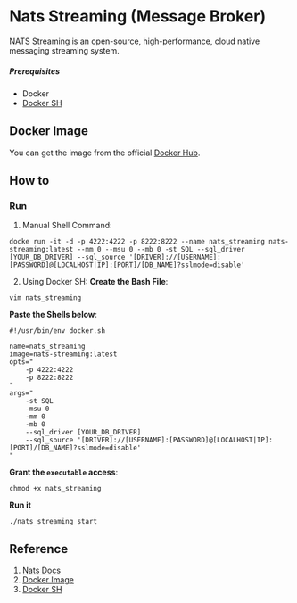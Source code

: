 # Nats Streaming (Message Broker)
NATS Streaming is an open-source, high-performance, cloud native messaging streaming system.

##### Prerequisites
- Docker
- [Docker SH](https://github.com/fwidjaya20/docker-sh)

## Docker Image
You can get the image from the official [Docker Hub](https://hub.docker.com/_/nats-streaming).

## How to
### Run
1. Manual Shell Command:
```shell
docke run -it -d -p 4222:4222 -p 8222:8222 --name nats_streaming nats-streaming:latest --mm 0 --msu 0 --mb 0 -st SQL --sql_driver [YOUR_DB_DRIVER] --sql_source '[DRIVER]://[USERNAME]:[PASSWORD]@[LOCALHOST|IP]:[PORT]/[DB_NAME]?sslmode=disable'
```
2. Using Docker SH:
**Create the Bash File**:
```shell
vim nats_streaming
```
**Paste the Shells below**:
```shell
#!/usr/bin/env docker.sh

name=nats_streaming
image=nats-streaming:latest
opts="
	-p 4222:4222
	-p 8222:8222
"
args="
	-st SQL
	-msu 0
	-mm 0
	-mb 0
	--sql_driver [YOUR_DB_DRIVER]
	--sql_source '[DRIVER]://[USERNAME]:[PASSWORD]@[LOCALHOST|IP]:[PORT]/[DB_NAME]?sslmode=disable'
"
```
**Grant the `executable` access**:
```shell
chmod +x nats_streaming
```
**Run it**
```shell
./nats_streaming start
```

## Reference
1. [Nats Docs](https://docs.nats.io)
2. [Docker Image](https://hub.docker.com/_/nats-streaming)
3. [Docker SH](https://github.com/fwidjaya20/docker-sh)
